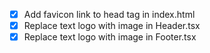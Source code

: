 - [x] Add favicon link to head tag in index.html
- [x] Replace text logo with image in Header.tsx
- [x] Replace text logo with image in Footer.tsx
